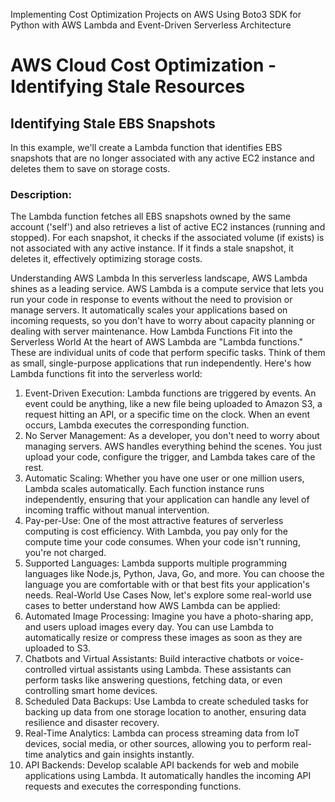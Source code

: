 
Implementing Cost Optimization Projects on AWS Using Boto3 SDK for Python with AWS Lambda and Event-Driven Serverless Architecture
# AWS Cloud Cost Optimization - Identifying Stale Resources

## Identifying Stale EBS Snapshots

In this example, we'll create a Lambda function that identifies EBS snapshots that are no longer associated with any active EC2 instance and deletes them to save on storage costs.

### Description:

The Lambda function fetches all EBS snapshots owned by the same account ('self') and also retrieves a list of active EC2 instances (running and stopped). For each snapshot, it checks if the associated volume (if exists) is not associated with any active instance. If it finds a stale snapshot, it deletes it, effectively optimizing storage costs.

Understanding AWS Lambda
In this serverless landscape, AWS Lambda shines as a leading service. AWS Lambda is a compute service that lets you run your code in response to events without the need to provision or manage servers. It automatically scales your applications based on incoming requests, so you don't have to worry about capacity planning or dealing with server maintenance.
How Lambda Functions Fit into the Serverless World
At the heart of AWS Lambda are "Lambda functions." These are individual units of code that perform specific tasks. Think of them as small, single-purpose applications that run independently.
Here's how Lambda functions fit into the serverless world:
1.	Event-Driven Execution: Lambda functions are triggered by events. An event could be anything, like a new file being uploaded to Amazon S3, a request hitting an API, or a specific time on the clock. When an event occurs, Lambda executes the corresponding function.
2.	No Server Management: As a developer, you don't need to worry about managing servers. AWS handles everything behind the scenes. You just upload your code, configure the trigger, and Lambda takes care of the rest.
3.	Automatic Scaling: Whether you have one user or one million users, Lambda scales automatically. Each function instance runs independently, ensuring that your application can handle any level of incoming traffic without manual intervention.
4.	Pay-per-Use: One of the most attractive features of serverless computing is cost efficiency. With Lambda, you pay only for the compute time your code consumes. When your code isn't running, you're not charged.
5.	Supported Languages: Lambda supports multiple programming languages like Node.js, Python, Java, Go, and more. You can choose the language you are comfortable with or that best fits your application's needs.
Real-World Use Cases
Now, let's explore some real-world use cases to better understand how AWS Lambda can be applied:
1.	Automated Image Processing: Imagine you have a photo-sharing app, and users upload images every day. You can use Lambda to automatically resize or compress these images as soon as they are uploaded to S3.
2.	Chatbots and Virtual Assistants: Build interactive chatbots or voice-controlled virtual assistants using Lambda. These assistants can perform tasks like answering questions, fetching data, or even controlling smart home devices.
3.	Scheduled Data Backups: Use Lambda to create scheduled tasks for backing up data from one storage location to another, ensuring data resilience and disaster recovery.
4.	Real-Time Analytics: Lambda can process streaming data from IoT devices, social media, or other sources, allowing you to perform real-time analytics and gain insights instantly.
5.	API Backends: Develop scalable API backends for web and mobile applications using Lambda. It automatically handles the incoming API requests and executes the corresponding functions.
